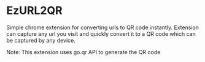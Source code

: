 EzURL2QR
========

Simple chrome extension for converting urls to QR code instantly. Extension can capture any url you visit and quickly convert it to a QR code which can be captured by any device.

Note: This extension uses go.qr API to generate the QR code
